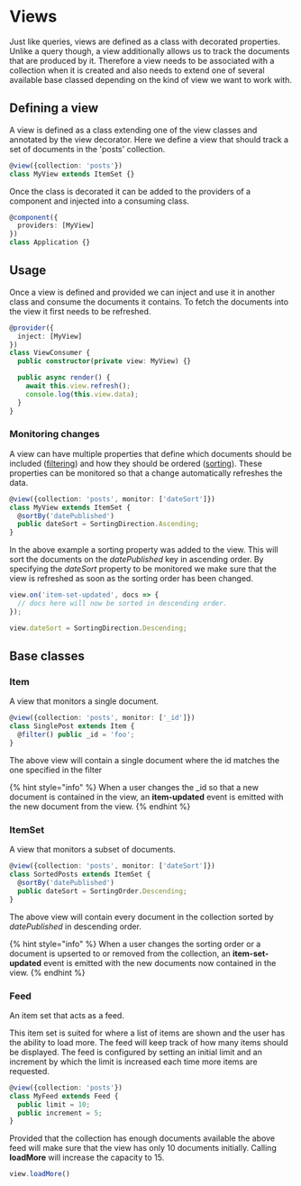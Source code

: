 # Views

Just like queries, views are defined as a class with decorated properties. Unlike a query though, a view additionally allows us to track the documents that are produced by it. Therefore a view needs to be associated with a collection when it is created and also needs to extend one of several available base classed depending on the kind of view we want to work with.

## Defining a view

A view is defined as a class extending one of the view classes and annotated by the view decorator. Here we define a view that should track a set of documents in the 'posts' collection.

```typescript
@view({collection: 'posts'})
class MyView extends ItemSet {}
```

Once the class is decorated it can be added to the providers of a component and injected into a consuming class.

```typescript
@component({
  providers: [MyView]
})
class Application {}
```

## Usage

Once a view is defined and provided we can inject and use it in another class and consume the documents it contains. To fetch the documents into the view it first needs to be refreshed.

```typescript
@provider({
  inject: [MyView]
})
class ViewConsumer {
  public constructor(private view: MyView) {}

  public async render() {
    await this.view.refresh();
    console.log(this.view.data);
  }
}
```

### Monitoring changes

A view can have multiple properties that define which documents should be included \([filtering](filtering.md)\) and how they should be ordered \([sorting](sorting.md)\). These properties can be monitored so that a change automatically refreshes the data.

```typescript
@view({collection: 'posts', monitor: ['dateSort']})
class MyView extends ItemSet {
  @sortBy('datePublished')
  public dateSort = SortingDirection.Ascending;
}
```

In the above example a sorting property was added to the view. This will sort the documents on the _datePublished_ key in ascending order. By specifying the _dateSort_ property to be monitored we make sure that the view is refreshed as soon as the sorting order has been changed.

```typescript
view.on('item-set-updated', docs => {
  // docs here will now be sorted in descending order.
});

view.dateSort = SortingDirection.Descending;
```

## Base classes

### Item

A view that monitors a single document.

```typescript
@view({collection: 'posts', monitor: ['_id']})
class SinglePost extends Item {
  @filter() public _id = 'foo';
}
```

The above view will contain a single document where the id matches the one specified in the filter

{% hint style="info" %}
When a user changes the \_id so that a new document is contained in the view, an **item-updated** event is emitted with the new document from the view.
{% endhint %}

### ItemSet

A view that monitors a subset of documents.

```typescript
@view({collection: 'posts', monitor: ['dateSort']})
class SortedPosts extends ItemSet {
  @sortBy('datePublished')
  public dateSort = SortingOrder.Descending;
}
```

The above view will contain every document in the collection sorted by _datePublished_ in descending order.

{% hint style="info" %}
When a user changes the sorting order or a document is upserted to or removed from the collection, an **item-set-updated** event is emitted with the new documents now contained in the view.
{% endhint %}

### Feed

An item set that acts as a feed.

This item set is suited for where a list of items are shown and the user has the ability to load more. The feed will keep track of how many items should be displayed. The feed is configured by setting an initial limit and an increment by which the limit is increased each time more items are requested.

```typescript
@view({collection: 'posts'})
class MyFeed extends Feed {
  public limit = 10;
  public increment = 5;
}
```

Provided that the collection has enough documents available the above feed will make sure that the view has only 10 documents initially. Calling **loadMore** will increase the capacity to 15.

```typescript
view.loadMore()
```

